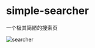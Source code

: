 # simple-searcher

一个极其简陋的搜索页

![searcher](https://github.com/liCells/kronos/web/simple-searcher/imgs/simple-searcher.png)
